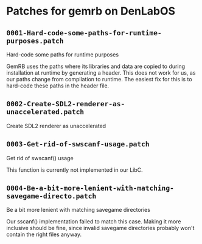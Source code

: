# Patches for gemrb on DenLabOS

## `0001-Hard-code-some-paths-for-runtime-purposes.patch`

Hard-code some paths for runtime purposes

GemRB uses the paths where its libraries and data are copied to during
installation at runtime by generating a header. This does not work for
us, as our paths change from compilation to runtime. The easiest fix for
this is to hard-code these paths in the header file.

## `0002-Create-SDL2-renderer-as-unaccelerated.patch`

Create SDL2 renderer as unaccelerated


## `0003-Get-rid-of-swscanf-usage.patch`

Get rid of swscanf() usage

This function is currently not implemented in our LibC.

## `0004-Be-a-bit-more-lenient-with-matching-savegame-directo.patch`

Be a bit more lenient with matching savegame directories

Our sscanf() implementation failed to match this case. Making it more
inclusive should be fine, since invalid savegame directories probably
won't contain the right files anyway.


